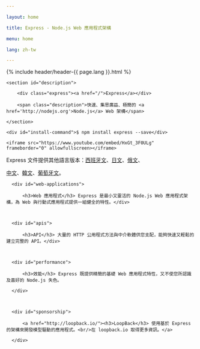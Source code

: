 ```yaml
---

layout: home

title: Express - Node.js Web 應用程式架構

menu: home

lang: zh-tw

---
```


<section id="home-content">

  {% include header/header-{{ page.lang }}.html %}

  <div id="overlay"></div>

  <div id="homepage-leftpane" class="pane">

    <section id="description">

        <div class="express"><a href="/">Express</a></div>

        <span class="description">快速、集思廣益、極簡的 <a href='http://nodejs.org'>Node.js</a> Web 架構</span>

    </section>

    <div id="install-command">$ npm install express --save</div>

  </div>

  <div id="homepage-rightpane" class="pane">

    <iframe src="https://www.youtube.com/embed/HxGt_3F0ULg" frameborder="0" allowfullscreen></iframe>

  </div>

</section>



<section id="doc-langs" markdown="1">

  Express 文件提供其他語言版本：[西班牙文](/es)、[日文](/ja)、[俄文](/ru)、

[中文](/zh)、[韓文](/ko)、[葡萄牙文](/pt-br)。

</section>



<section id="intro">



  <div id="boxes" class="clearfix">

      <div id="web-applications">

          <h3>Web 應用程式</h3> Express 是最小又靈活的 Node.js Web 應用程式架構，為 Web 與行動式應用程式提供一組健全的特性。</div>



      <div id="apis">

          <h3>API</h3> 大量的 HTTP 公用程式方法與中介軟體供您支配，能夠快速又輕鬆的建立完整的 API。</div>



      <div id="performance">

          <h3>效能</h3> Express 既提供精簡的基礎 Web 應用程式特性，又不使您所認識及喜好的 Node.js 失色。

      </div>



      <div id="sponsorship">

          <a href="http://loopback.io/"><h3>LoopBack</h3> 使用基於 Express 的架構來開發模型驅動的應用程式。<br/>在 loopback.io 取得更多資訊。</a>

      </div>

  </div>



</section>



<!--

<section id="announcements">

  {% include announcement/announcement-{{ page.lang }}.md %}

</section>

-->

